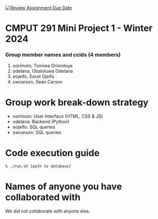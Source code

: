 [![Review Assignment Due Date](https://classroom.github.com/assets/deadline-readme-button-24ddc0f5d75046c5622901739e7c5dd533143b0c8e959d652212380cedb1ea36.svg)](https://classroom.github.com/a/50dc0VUx)
# CMPUT 291 Mini Project 1 - Winter 2024  
### Group member names and ccids (4 members)  
1. oorimolo, Tomiwa Orimoloye
2. odelana, Obaloluwa Odelana
3. eojeifo, Excel Ojeifo
4. swcarson, Sean Carson

# Group work break-down strategy
- oorimolo: User Interface (HTML, CSS & JS)
- odelana: Backend (Python)
- eojeifo: SQL queries
- swcarson: SQL queries

# Code execution guide
```
% ./run.sh [path to database]
```

# Names of anyone you have collaborated with
We did not collaborate with anyone else.

